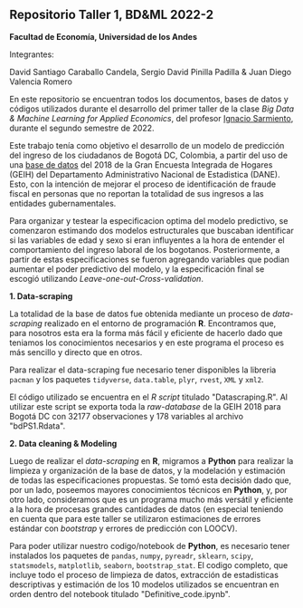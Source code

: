## Repositorio Taller 1, BD&ML 2022-2

**Facultad de Economía, Universidad de los Andes**

Integrantes:

David Santiago Caraballo Candela, Sergio David Pinilla Padilla & Juan Diego Valencia Romero

En este repositorio se encuentran todos los documentos, bases de datos y códigos utilizados durante el desarrollo del primer taller de la clase *Big Data & Machine Learning for Applied Economics*, del profesor [Ignacio Sarmiento](https://ignaciomsarmiento.github.io/), durante el segundo semestre de 2022.

Este trabajo tenía como objetivo el desarrollo de un modelo de predicción del ingreso de los ciudadanos de Bogotá DC, Colombia, a partir del uso de una [base de datos](https://ignaciomsarmiento.github.io/GEIH2018_sample/) del 2018 de la Gran Encuesta Integrada de Hogares (GEIH) del Departamento Administrativo Nacional de Estadistica (DANE). Esto, con la intención de mejorar el proceso de identificación de fraude fiscal en personas que no reportan la totalidad de sus ingresos a las entidades gubernamentales.

Para organizar y testear la especificacion optima del modelo predictivo, se comenzaron estimando dos modelos estructurales que buscaban identificar si las variables de edad y sexo si eran influyentes a la hora de entender el comportamiento del ingreso laboral de los bogotanos. Posteriormente, a partir de estas especificaciones se fueron agregando variables que podian aumentar el poder predictivo del modelo, y la especificación final se escogió utilizando *Leave-one-out-Cross-validation*.

**1. Data-scraping**

La totalidad de la base de datos fue obtenida mediante un proceso de *data-scraping* realizado en el entorno de programación **R**. Encontramos que, para nosotros esta era la forma más fácil y eficiente de hacerlo dado que teniamos los conocimientos necesarios y en este programa el proceso es más sencillo y directo que en otros.

Para realizar el data-scraping fue necesario tener disponibles la libreria `pacman` y los paquetes `tidyverse`, `data.table`, `plyr`, `rvest`, `XML` y `xml2`.

El código utilizado se encuentra en el *R script* titulado "Datascraping.R". Al utilizar este script se exporta toda la *raw-database* de la GEIH 2018 para Bogotá DC con 32177 observaciones y 178 variables al archivo "bdPS1.Rdata".

**2. Data cleaning & Modeling**

Luego de realizar el *data-scraping* en **R**, migramos a **Python** para realizar la limpieza y organización de la base de datos, y la modelación y estimación de todas las especificaciones propuestas. Se tomó esta decisión dado que, por un lado, poseemos mayores conocimientos técnicos en **Python**, y, por otro lado, consideramos que es un programa mucho más versátil y eficiente a la hora de procesas grandes cantidades de datos (en especial teniendo en cuenta que para este taller se utilizaron estimaciones de errores estándar con *bootstrap* y errores de predicción con LOOCV).

Para poder utilizar nuestro codigo/notebook de **Python**, es necesario tener instalados los paquetes de `pandas`, `numpy`, `pyreadr`, `sklearn`, `scipy`, `statsmodels`, `matplotlib`, `seaborn`, `bootstrap_stat`. El codigo completo, que incluye todo el proceso de limpieza de datos, extracción de estadisticas descriptivas y estimación de los 10 modelos utilizados se encuentran en orden dentro del notebook titulado "Definitive_code.ipynb".
